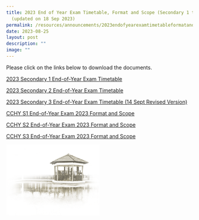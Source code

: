 ```yaml
---
title: 2023 End of Year Exam Timetable, Format and Scope (Secondary 1 to 3)
  (updated on 18 Sep 2023)
permalink: /resources/announcements/2023endofyearexamtimetableformatandscope/
date: 2023-08-25
layout: post
description: ""
image: ""
---
```

Please click on the links below to download the documents.

[2023 Secondary 1 End-of-Year Exam Timetable](/files/Exam%20Timetable/eye%202023%20secondary%201%20parent%20letter.pdf)

[2023 Secondary 2 End-of-Year Exam Timetable](/files/Exam%20Timetable/eye%202023%20secondary%202%20parent%20letter.pdf)

[2023 Secondary 3 End-of-Year Exam Timetable (14 Sept Revised Version)](/files/Exam%20Timetable/eye%202023%20secondary%203%20parent%20letter%20(14%20sept%20revised%20version).pdf)

[CCHY S1 End-of-Year Exam 2023 Format and Scope](/files/Exam%20Timetable/cchy_s1_end-of-year%20exam%202023_format%20scope.pdf)

[CCHY S2 End-of-Year Exam 2023 Format and Scope](/files/Exam%20Timetable/cchy_s2_end-of-year%20exam%202023_format%20scope.pdf)

[CCHY S3 End-of-Year Exam 2023 Format and Scope](/files/Exam%20Timetable/cchy_s3_end-of-year%20exam%202023_format%20scope.pdf)

<img src="/images/pavilion.png" style="width:50%">